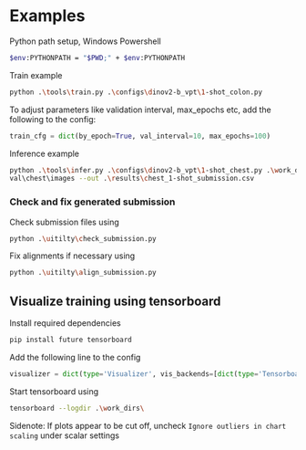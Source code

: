 # Examples

 Python path setup, Windows Powershell
```bash
$env:PYTHONPATH = "$PWD;" + $env:PYTHONPATH
```

 Train example
```bash
python .\tools\train.py .\configs\dinov2-b_vpt\1-shot_colon.py
```
To adjust parameters like validation interval, max_epochs etc, add the following to the config:
````python
train_cfg = dict(by_epoch=True, val_interval=10, max_epochs=100)
````

 Inference example
```bash
python .\tools\infer.py .\configs\dinov2-b_vpt\1-shot_chest.py .\work_dirs\dinov2-b\exp1\dinov2-b_1-shot_ptokens-1_chest\best_multi-label_mAP_epoch_1.pth .\data\MedFMC_
val\chest\images --out .\results\chest_1-shot_submission.csv
```

### Check and fix generated submission
Check submission files using
```bash
python .\uitilty\check_submission.py
```
Fix alignments if necessary using
```bash
python .\uitilty\align_submission.py
```

## Visualize training using tensorboard
Install required dependencies
````bash
pip install future tensorboard
````
Add the following line to the config 
````python
visualizer = dict(type='Visualizer', vis_backends=[dict(type='TensorboardVisBackend')])
````
Start tensorboard using
```bash
tensorboard --logdir .\work_dirs\
```
Sidenote: If plots appear to be cut off, uncheck `Ignore outliers in chart scaling` under scalar settings
